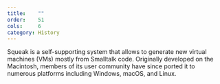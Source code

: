```yaml
---
title:    ""
order:    51
cols:     6
category: History
---
```

Squeak is a self-supporting system that allows to generate new virtual machines (VMs) mostly from Smalltalk code.
Originally developed on the Macintosh, members of its user community have since ported it
to numerous platforms including Windows, macOS, and Linux.

